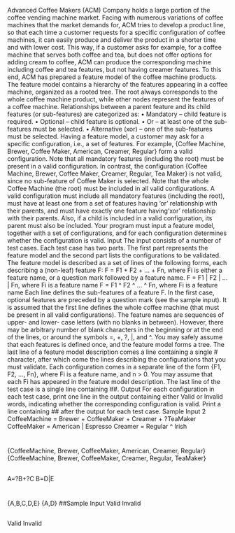 Advanced Coffee Makers (ACM) Company holds a large portion of the coffee vending machine market.
Facing with numerous variations of coffee machines that the market demands for, ACM tries to develop a
product line, so that each time a customer requests for a specific configuration of coffee machines, it can
easily produce and deliver the product in a shorter time and with lower cost. This way, if a customer asks
for example, for a coffee machine that serves both coffee and tea, but does not offer options for adding
cream to coffee, ACM can produce the corresponding machine including coffee and tea features, but not
having creamer features.
To this end, ACM has prepared a feature model of the coffee machine products. The feature model
contains a hierarchy of the features appearing in a coffee machine, organized as a rooted tree. The root
always corresponds to the whole coffee machine product, while other nodes represent the features of a
coffee machine. Relationships between a parent feature and its child features (or sub-features) are
categorized as:
  • Mandatory – child feature is required.
  • Optional – child feature is optional.
  • Or – at least one of the sub-features must be selected.
  • Alternative (xor) – one of the sub-features must be selected.
  Having a feature model, a customer may ask for a specific configuration, i.e., a set of features. For
example, {Coffee Machine, Brewer, Coffee Maker, American, Creamer, Regular} form a valid
configuration. Note that all mandatory features (including the root) must be present in a valid
configuration. In contrast, the configuration {Coffee Machine, Brewer, Coffee Maker, Creamer, Regular,
Tea Maker} is not valid, since no sub-feature of Coffee Maker is selected. Note that the whole Coffee
Machine (the root) must be included in all valid configurations.
A valid configuration must include all mandatory features (including the root), must have at least one
from a set of features having ‘or’ relationship with their parents, and must have exactly one feature having‘xor’ relationship with their parents. Also, if a child is included in a valid configuration, its parent must
also be included.
Your program must input a feature model, together with a set of configurations, and for each configuration
determines whether the configuration is valid.
Input
The input consists of a number of test cases. Each test case has two parts. The first part represents the
feature model and the second part lists the configurations to be validated. The feature model is described
as a set of lines of the following forms, each describing a (non-leaf) feature F:
F = F1 + F2 + ... + Fn, where Fi is either a feature name, or a question mark followed by a feature name.
F = F1 | F2 | ... | Fn, where Fi is a feature name
F = F1 ^ F2 ^ ... ^ Fn, where Fi is a feature name
Each line defines the sub-features of a feature F. In the first case, optional features are preceded by a
question mark (see the sample input). It is assumed that the first line defines the whole coffee machine
(that must be present in all valid configurations). The feature names are sequences of upper- and lower-
case letters (with no blanks in between). However, there may be arbitrary number of blank characters in
the beginning or at the end of the lines, or around the symbols =, +, ?, |, and ^. You may safely assume
that each features is defined once, and the feature model forms a tree.
The last line of a feature model description comes a line containing a single # character, after which come
the lines describing the configurations that you must validate. Each configuration comes in a separate line
of the form {F1, F2, ..., Fn}, where Fi is a feature name, and n > 0. You may assume that each Fi has
appeared in the feature model description. The last line of the test case is a single line containing ##.
Output
For each configuration in each test case, print one line in the output containing either Valid or Invalid
words, indicating whether the corresponding configuration is valid. Print a line containing ## after the
output for each test case.
Sample Input
2
CoffeeMachine = Brewer + CoffeeMaker + Creamer + ?TeaMaker
CoffeeMaker = American | Espresso
Creamer = Regular ^ Irish
#
{CoffeeMachine, Brewer, CoffeeMaker, American, Creamer, Regular}
{CoffeeMachine, Brewer, CoffeeMaker, Creamer, Regular, TeaMaker}
##
A=?B+?C
B=D|E
#
{A,B,C,D,E}
{A,D}
##Sample Input
Valid
Invalid
##
Valid
Invalid
##
